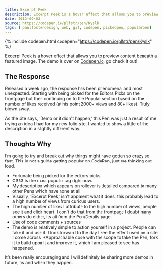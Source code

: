 ```yaml
---
title: Excerpt Peek
description: Excerpt Peek is a hover effect that allows you to preview content beneath a featured image. My first demo on CodePen.
date: 2013-06-02
source: https://codepen.io/plfstr/pen/Kyslk
tags: [ paulfosterdesign, web, gif, codepen, pickedpen, popularpen]
---
```

{% include codepen.html codepen="https://codepen.io/plfstr/pen/Kyslk" %}

Excerpt Peek is a hover effect that allows you to preview content beneath a featured image. The demo is over on [Codepen.io](https://codepen.io/plfstr/pen/Kyslk), go check it out!
## The Response

Released a week ago, the response has been phenomenal and most unexpected. Starting with being picked for the Editors Picks on the frontpage but then continuing on to the Popular section based on the number of likes received (at his point 2000+ views and 80+ likes). Truly blown away.

As the site says, ‘Demo or it didn't happen,’ this Pen was just a result of me trying an idea I had for my new folio site. I wanted to show a little of the description in a slightly different way.

## Thoughts Why

I’m going to try and break out why things might have gotten so crazy so fast. This is not a guide getting popular on CodePen, just me thinking out loud.

* Fortunate being picked for the editors picks.
* CSS3 is the most popular tag right now.
* My description which appears on rollover is detailed compared to many other Pens which have none at all.
* Visually, ‘Excerpt Peek,’ isn’t apparent what it does, this probably lead to a high number of views from curious users.
* The high number of likes I attribute to the high number of views, people see it and click heart. I don't do that from the frontpage I doubt many others do either, its all from the Pen/Details page.
* Use of code comments + sources.
* The demo is relatively simple to action yourself in a project.  People can take it and use it. I look forward to the day I see the effect used on a site I come across.
*Approachable code with the scope to take the Pen, fork it to build upon it and improve it, which I am pleased to see has happened.

It’s been really encouraging and I will definitely be sharing more demos in future, as and when they happen.